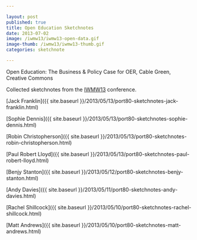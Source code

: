 ```yaml
---

layout: post
published: true
title: Open Education Sketchnotes
date: 2013-07-02
image: /iwmw13/iwmw13-open-data.gif
image-thumb: /iwmw13/iwmw13-thumb.gif
categories: sketchnote

---
```


Open Education: The Business & Policy Case for OER, Cable Green, Creative Commons

Collected sketchnotes from the [IWMW13](http://iwmw.ukoln.ac.uk/iwmw2013/index.html) conference.

[Jack Franklin]({{ site.baseurl }}/2013/05/13/port80-sketchnotes-jack-franklin.html)

[Sophie Dennis]({{ site.baseurl }}/2013/05/13/port80-sketchnotes-sophie-dennis.html)

[Robin Christopherson]({{ site.baseurl }}/2013/05/13/port80-sketchnotes-robin-christopherson.html)

[Paul Robert Lloyd]({{ site.baseurl }}/2013/05/13/port80-sketchnotes-paul-robert-lloyd.html)

[Benjy Stanton]({{ site.baseurl }}/2013/05/12/port80-sketchnotes-benjy-stanton.html)

[Andy Davies]({{ site.baseurl }}/2013/05/11/port80-sketchnotes-andy-davies.html)

[Rachel Shillcock]({{ site.baseurl }}/2013/05/10/port80-sketchnotes-rachel-shillcock.html)

[Matt Andrews]({{ site.baseurl }}/2013/05/10/port80-sketchnotes-matt-andrews.html)